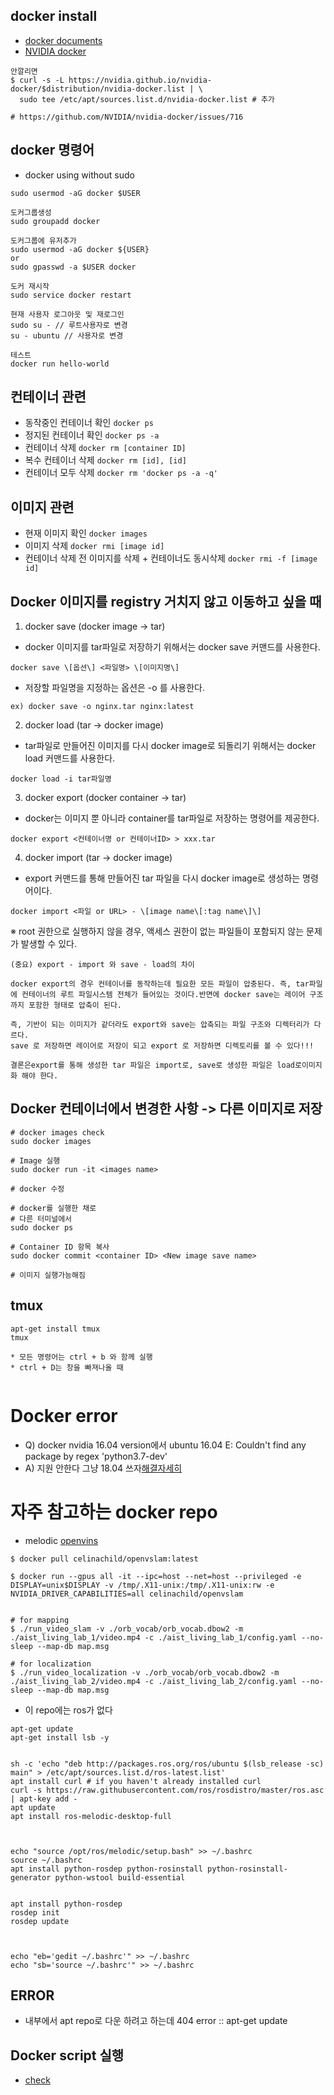 ## docker install
- [docker documents](https://docs.docker.com/engine/install/ubuntu/)
- [NVIDIA docker](https://docs.nvidia.com/datacenter/cloud-native/container-toolkit/install-guide.html#docker)

```
안깔리면
$ curl -s -L https://nvidia.github.io/nvidia-docker/$distribution/nvidia-docker.list | \
  sudo tee /etc/apt/sources.list.d/nvidia-docker.list # 추가
  
# https://github.com/NVIDIA/nvidia-docker/issues/716
```


## docker 명령어
- docker using without sudo 
```
sudo usermod -aG docker $USER
```

```
도커그룹생성
sudo groupadd docker

도커그룹에 유저추가
sudo usermod -aG docker ${USER}
or
sudo gpasswd -a $USER docker

도커 재시작
sudo service docker restart

현재 사용자 로그아웃 및 재로그인
sudo su - // 루트사용자로 변경
su - ubuntu // 사용자로 변경

테스트
docker run hello-world
```

## 컨테이너 관련
- 동작중인 컨테이너 확인
```docker ps```
- 정지된 컨테이너 확인
```docker ps -a```
- 컨테이너 삭제
```docker rm [container ID]```
- 복수 컨테이너 삭제
```docker rm [id], [id]```  
- 컨테이너 모두 삭제
```docker rm 'docker ps -a -q' ```


## 이미지 관련

- 현재 이미지 확인
```docker images```
- 이미지 삭제
```docker rmi [image id]```
- 컨테이너 삭제 전 이미지를 삭제 + 컨테이너도 동시삭제
```docker rmi -f [image id]```


## Docker 이미지를 registry 거치지 않고 이동하고 싶을 때 

1. docker save (docker image -> tar)
- docker 이미지를 tar파일로 저장하기 위해서는 docker save 커맨드를 사용한다.
```
docker save \[옵션\] <파일명> \[이미지명\]
```
- 저장할 파일명을 지정하는 옵션은 -o 를 사용한다.
```
ex) docker save -o nginx.tar nginx:latest
```

2. docker load (tar -> docker image)
- tar파일로 만들어진 이미지를 다시 docker image로 되돌리기 위해서는 docker load 커맨드를 사용한다.
```
docker load -i tar파일명
```

3. docker export (docker container -> tar)
- docker는 이미지 뿐 아니라 container를 tar파일로 저장하는 명령어를 제공한다.
```
docker export <컨테이너명 or 컨테이너ID> > xxx.tar
``` 

4. docker import (tar -> docker image)
- export 커맨드를 통해 만들어진 tar 파일을 다시 docker image로 생성하는 명령어이다.
```
docker import <파일 or URL> - \[image name\[:tag name\]\]
```
※ root 권한으로 실행하지 않을 경우, 액세스 권한이 없는 파일들이 포함되지 않는 문제가 발생할 수 있다.

 
```
(중요) export - import 와 save - load의 차이

docker export의 경우 컨테이너를 동작하는데 필요한 모든 파일이 압충된다. 즉, tar파일에 컨테이너의 루트 파일시스템 전체가 들어있는 것이다.반면에 docker save는 레이어 구조까지 포함한 형태로 압축이 된다.

즉, 기반이 되는 이미지가 같더라도 export와 save는 압축되는 파일 구조와 디렉터리가 다르다.
save 로 저장하면 레이어로 저장이 되고 export 로 저장하면 디렉토리를 볼 수 있다!!!

결론은export를 통해 생성한 tar 파일은 import로, save로 생성한 파일은 load로이미지화 해야 한다.
```

## Docker 컨테이너에서 변경한 사항 -> 다른 이미지로 저장
```
# docker images check
sudo docker images 

# Image 실행
sudo docker run -it <images name>

# docker 수정

# docker를 실행한 채로
# 다른 터미널에서 
sudo docker ps

# Container ID 항목 복사
sudo docker commit <container ID> <New image save name>

# 이미지 실행가능해짐
```

## tmux
```
apt-get install tmux
tmux

* 모든 명령어는 ctrl + b 와 함께 실행
* ctrl + D는 창을 빠져나올 때


```



# Docker error
- Q) docker nvidia 16.04 version에서 ubuntu 16.04 E: Couldn't find any package by regex 'python3.7-dev'
- A) 지원 안한다 그냥 18.04 쓰자[해결자세히](https://somjang.tistory.com/entry/Docker-ubuntu1604-%EC%97%90%EC%84%9C-deadsnakes-PPA%EB%A5%BC-%ED%86%B5%ED%95%9C-Python-%EC%84%A4%EC%B9%98-%EC%A7%80%EC%9B%90-%EC%A2%85%EB%A3%8C-%EB%B0%8F-%ED%95%B4%EA%B2%B0-%EB%B0%A9%EB%B2%95) 



# 자주 참고하는 docker repo
- melodic [openvins](https://hub.docker.com/r/celinachild/openvslam)
```
$ docker pull celinachild/openvslam:latest

$ docker run --gpus all -it --ipc=host --net=host --privileged -e DISPLAY=unix$DISPLAY -v /tmp/.X11-unix:/tmp/.X11-unix:rw -e NVIDIA_DRIVER_CAPABILITIES=all celinachild/openvslam 


# for mapping
$ ./run_video_slam -v ./orb_vocab/orb_vocab.dbow2 -m ./aist_living_lab_1/video.mp4 -c ./aist_living_lab_1/config.yaml --no-sleep --map-db map.msg

# for localization
$ ./run_video_localization -v ./orb_vocab/orb_vocab.dbow2 -m ./aist_living_lab_2/video.mp4 -c ./aist_living_lab_2/config.yaml --no-sleep --map-db map.msg
```


- 이 repo에는 ros가 없다
```
apt-get update
apt-get install lsb -y


sh -c 'echo "deb http://packages.ros.org/ros/ubuntu $(lsb_release -sc) main" > /etc/apt/sources.list.d/ros-latest.list'
apt install curl # if you haven't already installed curl
curl -s https://raw.githubusercontent.com/ros/rosdistro/master/ros.asc | apt-key add -
apt update
apt install ros-melodic-desktop-full



echo "source /opt/ros/melodic/setup.bash" >> ~/.bashrc
source ~/.bashrc
apt install python-rosdep python-rosinstall python-rosinstall-generator python-wstool build-essential


apt install python-rosdep
rosdep init
rosdep update



echo "eb='gedit ~/.bashrc'" >> ~/.bashrc
echo "sb='source ~/.bashrc'" >> ~/.bashrc
```

## ERROR
- 내부에서 apt repo로 다운 하려고 하는데 404 error :: apt-get update



## Docker script 실행
- [check](https://swiftcam.tistory.com/537)
